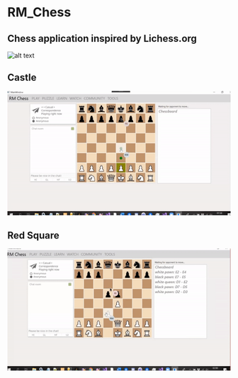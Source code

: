 # RM_Chess
## Chess application inspired by Lichess.org
![alt text](Demo/RM_Chess.png)
## Castle
![alt text](Demo/Chess_Opening.gif)
## Red Square
![alt text](Demo/Chess_Red_Background.gif)

